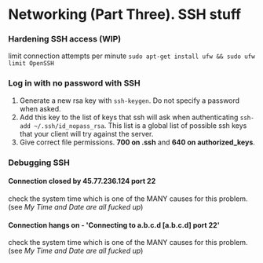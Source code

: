 # Networking (Part Three). SSH stuff
### Hardening SSH access (WIP)
limit connection attempts per minute ```sudo apt-get install ufw && sudo ufw limit OpenSSH```

### Log in with no password with SSH
1. Generate a new rsa key with ```ssh-keygen```. Do not specify a password when asked.
2. Add this key to the list of keys that ssh will ask when authenticating ```ssh-add ~/.ssh/id_nopass_rsa```. This list is a global list of possible ssh keys that your client will try against the server.
3. Give correct file permissions. **700 on .ssh** and **640 on authorized_keys**.

### Debugging SSH
#### Connection closed by 45.77.236.124 port 22
check the system time which is one of the MANY causes for this problem. (see *My Time and Date are all fucked up*)

#### Connection hangs on - 'Connecting to a.b.c.d [a.b.c.d] port 22'
check the system time which is one of the MANY causes for this problem. (see *My Time and Date are all fucked up*)
